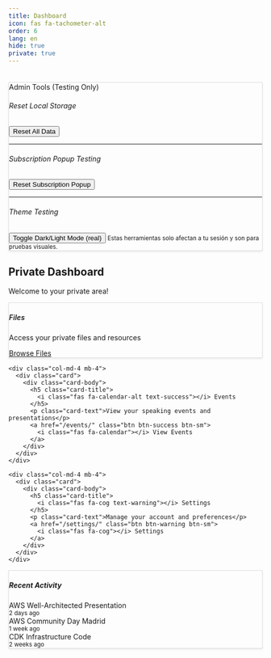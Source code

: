 ```yaml
---
title: Dashboard
icon: fas fa-tachometer-alt
order: 6
lang: en
hide: true
private: true
---
```


<div class="dashboard-container">
  <!-- ADMIN TOOLS (visible solo para admin/logueado) -->
  <div class="row mb-4">
    <div class="col-12">
      <div class="card border-info">
        <div class="card-header bg-info text-white">
          <i class="fas fa-tools"></i> Admin Tools (Testing Only)
        </div>
        <div class="card-body">
          <h6>Reset Local Storage</h6>
          <button onclick="confirmAndResetAll()" class="btn btn-sm btn-danger">Reset All Data</button>
          <hr>
          <h6>Subscription Popup Testing</h6>
          <button onclick="resetSubscriptionPopup()" class="btn btn-sm btn-primary">Reset Subscription Popup</button>
          <hr>
          <h6>Theme Testing</h6>
          <button onclick="document.getElementById('mode-toggle')?.click()" class="btn btn-sm btn-dark me-2">Toggle Dark/Light Mode (real)</button>
          <small class="text-muted d-block mt-2">Estas herramientas solo afectan a tu sesión y son para pruebas visuales.</small>
        </div>
      </div>
    </div>
  </div>
  <!-- END ADMIN TOOLS -->

  <div class="row">
    <div class="col-12">
      <h2><i class="fas fa-tachometer-alt"></i> Private Dashboard</h2>
      <p class="text-muted">Welcome to your private area!</p>
    </div>
  </div>

  <div class="row mt-4">
    <!-- Quick Stats -->
    <div class="col-md-4 mb-4">
      <div class="card">
        <div class="card-body">
          <h5 class="card-title">
            <i class="fas fa-file-alt text-primary"></i> Files
          </h5>
          <p class="card-text">Access your private files and resources</p>
          <a href="/files/" class="btn btn-primary btn-sm">
            <i class="fas fa-folder-open"></i> Browse Files
          </a>
        </div>
      </div>
    </div>

    <div class="col-md-4 mb-4">
      <div class="card">
        <div class="card-body">
          <h5 class="card-title">
            <i class="fas fa-calendar-alt text-success"></i> Events
          </h5>
          <p class="card-text">View your speaking events and presentations</p>
          <a href="/events/" class="btn btn-success btn-sm">
            <i class="fas fa-calendar"></i> View Events
          </a>
        </div>
      </div>
    </div>

    <div class="col-md-4 mb-4">
      <div class="card">
        <div class="card-body">
          <h5 class="card-title">
            <i class="fas fa-cog text-warning"></i> Settings
          </h5>
          <p class="card-text">Manage your account and preferences</p>
          <a href="/settings/" class="btn btn-warning btn-sm">
            <i class="fas fa-cog"></i> Settings
          </a>
        </div>
      </div>
    </div>
  </div>

  <!-- Recent Activity -->
  <div class="row mt-4">
    <div class="col-12">
      <div class="card">
        <div class="card-header">
          <h5 class="mb-0">
            <i class="fas fa-history"></i> Recent Activity
          </h5>
        </div>
        <div class="card-body">
          <div class="list-group list-group-flush">
            <div class="list-group-item d-flex justify-content-between align-items-center">
              <div>
                <i class="fas fa-file-pdf text-danger"></i>
                <span class="ms-2">AWS Well-Architected Presentation</span>
              </div>
              <small class="text-muted">2 days ago</small>
            </div>
            <div class="list-group-item d-flex justify-content-between align-items-center">
              <div>
                <i class="fas fa-calendar-check text-success"></i>
                <span class="ms-2">AWS Community Day Madrid</span>
              </div>
              <small class="text-muted">1 week ago</small>
            </div>
            <div class="list-group-item d-flex justify-content-between align-items-center">
              <div>
                <i class="fas fa-code text-primary"></i>
                <span class="ms-2">CDK Infrastructure Code</span>
              </div>
              <small class="text-muted">2 weeks ago</small>
            </div>
          </div>
        </div>
      </div>
    </div>
  </div>
</div>

<style>
.dashboard-container {
  padding: 20px 0;
}

.card {
  box-shadow: 0 0.125rem 0.25rem rgba(0, 0, 0, 0.075);
  border: 1px solid rgba(0, 0, 0, 0.125);
  transition: box-shadow 0.15s ease-in-out;
}

.card:hover {
  box-shadow: 0 0.5rem 1rem rgba(0, 0, 0, 0.15);
}

.card-title {
  color: var(--heading-color);
  font-weight: 600;
}

.list-group-item {
  border-left: none;
  border-right: none;
  border-top: none;
}

.list-group-item:last-child {
  border-bottom: none;
}
</style> 